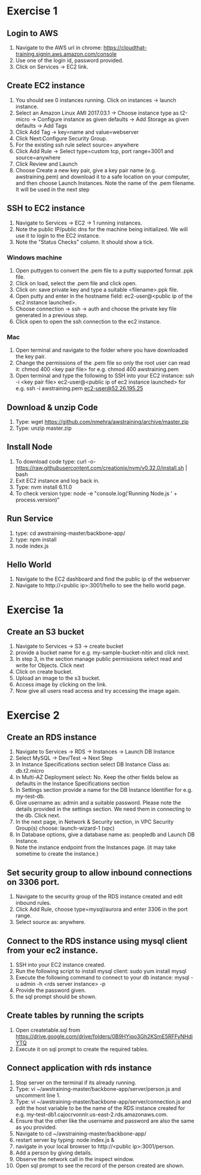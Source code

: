 # Exercise 1
## Login to AWS
1. Navigate to the AWS url in chrome: https://cloudthat-training.signin.aws.amazon.com/console 
1. Use one of the login id, password provided.
1. Click on Services -> EC2 link.

## Create EC2 instance
1. You should see 0 instances running. Click on instances -> launch instance.
1. Select an Amazon Linux AMI 2017.03.1 -> Choose instance type as t2-micro -> Configure instance as given defaults -> Add Storage as given defaults -> Add Tags
1. Click Add Tag -> key=name and value=webserver 
1. Click Next:Configure Security Group.
1. For the existing ssh rule select source= anywhere
1. Click Add Rule -> Select type=custom tcp, port range=3001 and source=anywhere
1. Click Review and Launch
1. Choose Create a new key pair, give a key pair name (e.g. awstraining.pem) and download it to a safe location on your computer, and then choose Launch Instances. Note the name of the .pem filename. It will be used in the next step

## SSH to EC2 instance
1. Navigate to Services -> EC2 -> 1 running instances.
1. Note the public IP/public dns for the machine being initialized. We will use it to login to the EC2 instance.
1. Note the "Status Checks" column. It should show a tick.

### Windows machine
1. Open puttygen to convert the .pem file to a putty supported format .ppk file.
1. Click on load, select the .pem file and click open.
1. Click on: save private key and type a suitable \<filename\>.ppk file.
1. Open putty and enter in the hostname field: ec2-user@\<public ip of the ec2 instance launched\>.
1. Choose connection -> ssh -> auth and choose the private key file generated in a previous step.
1. Click open to open the ssh connection to the ec2 instance.

### Mac
1. Open terminal and navigate to the folder where you have downloaded the key pair.
1. Change the permissions of the .pem file so only the root user can read it:
chmod 400 \<key pair file\>
for e.g. chmod 400 awstraining.pem
1. Open terminal and type the following to SSH into your EC2 instance:
ssh -i \<key pair file\> ec2-user@\<public ip of ec2 instance launched\>
for e.g. ssh -i awstraining.pem ec2-user@52.26.195.25

## Download & unzip Code
1. Type: wget https://github.com/nmehra/awstraining/archive/master.zip
1. Type: unzip master.zip

## Install Node 

1. To download code type: curl -o- https://raw.githubusercontent.com/creationix/nvm/v0.32.0/install.sh |  bash
1. Exit EC2 instance and log back in. 
1. Type: nvm install 6.11.0
1. To check version type: node -e "console.log('Running Node.js ' + process.version)"

## Run Service
1. type: cd awstraining-master/backbone-app/
1. type: npm install
1. node index.js

## Hello World
1. Navigate to the EC2 dashboard and find the public ip of the webserver
1. Navigate to http://\<public ip\>:3001/hello to see the hello world page.

# Exercise 1a
## Create an S3 bucket
1. Navigate to Services -> S3 -> create bucket
1. provide a bucket name for e.g. my-sample-bucket-nitin and click next. 
1. In step 3, in the section manage public permissions select read and write for Objects. Click next 
1. Click on create bucket.
1. Upload an image to the s3 bucket. 
1. Access image by clicking on the link.
1. Now give all users read access and try accessing the image again.

# Exercise 2
## Create an RDS instance
1. Navigate to Services -> RDS -> Instances -> Launch DB Instance 
1. Select MySQL -> Dev/Test -> Next Step
1. In Instance Specifications section select DB Instance Class as: db.t2.micro
1. In Multi-AZ Deployment select: No. Keep the other fields below as defaults in the Instance Specifications section
1. In Settings section provide a name for the DB Instance Identifier for e.g. my-test-db.
1. Give username as: admin and a suitable password. Please note the details provided in the settings section. We need them in connecting to the db. Click next.
1. In the next page, in Network & Security section, in VPC Security Group(s) choose: launch-wizard-1 (vpc)
1. In Database options, give a database name as: peopledb and Launch DB Instance.
1. Note the instance endpoint from the Instances page. (it may take sometime to create the instance.)
## Set security group to allow inbound connections on 3306 port.
1. Navigate to the security group of the RDS instance created and edit inbound rules.
1. Click Add Rule, choose type=mysql/aurora and enter 3306 in the port range. 
1. Select source as: anywhere.
## Connect to the RDS instance using mysql client from your ec2 instance.
1. SSH into your EC2 instance created.
1. Run the following script to install mysql client: sudo yum install mysql 
1. Execute the following command to connect to your db instance: mysql -u admin  -h \<rds server instance\> -p
1. Provide the password given.
1. the sql prompt should be shown.

## Create tables by running the scripts
1. Open createtable.sql from https://drive.google.com/drive/folders/0B9HYjqo3Gh2KSmE5RFFyNHdiYTQ 
1. Execute it on sql prompt to create the required tables.

## Connect application with rds instance
1. Stop server on the terminal if its already running.
1. Type: vi ~/awstraining-master/backbone-app/server/person.js and uncomment line 1.
1. Type: vi ~/awstraining-master/backbone-app/server/connection.js and edit the host variable to be the name of the RDS instance created for e.g. my-test-db1.cajocrvonnlr.us-east-2.rds.amazonaws.com.
1. Ensure that the other like the username and password are also the same as you provided.
1. Navigate to cd ~/awstraining-master/backbone-app/
1. restart server by typing: node index.js &
1. navigate in your local browser to http://\<public ip\>:3001/person.
1. Add a person by giving details.
1. Observe the network call in the inspect window.
1. Open sql prompt to see the record of the person created are shown.
